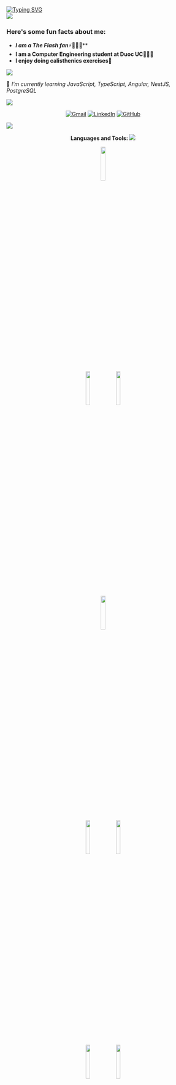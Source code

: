 <div>
  <a href="https://git.io/typing-svg">
    <img src="https://readme-typing-svg.herokuapp.com?font=Architects+Daughter&color=FFFF00&size=30&lines=Hey!+It's+Javier!" alt="Typing SVG" />
  </a>
</div>


 <img src="https://user-images.githubusercontent.com/73097560/115834477-dbab4500-a447-11eb-908a-139a6edaec5c.gif">

<h3> Here's some fun facts about me: </h3>

- ***I am a The Flash fan***⚡🦸🏻‍♂️**
-  **I am a Computer Engineering student at Duoc UC👨🏻‍🎓**
-  **I enjoy doing calisthenics exercises💪**

 <img src="https://user-images.githubusercontent.com/73097560/115834477-dbab4500-a447-11eb-908a-139a6edaec5c.gif">

🌱 *I’m currently learning JavaScript, TypeScript, Angular, NestJS, PostgreSQL*

 <img src="https://user-images.githubusercontent.com/73097560/115834477-dbab4500-a447-11eb-908a-139a6edaec5c.gif">

<p align="center">
	<a href="mailto:ja.rodriguezc@duocuc.cl"><img img src="https://img.shields.io/badge/gmail-%23EA4335.svg?style=plastic&logo=gmail&logoColor=white" alt="Gmail"/></a>
	<a href="https://www.linkedin.com/in/javier-rodr%C3%ADguez-cortes-84797a222/"><img src="https://img.shields.io/badge/linkedin-%230A66C2.svg?style=plastic&logo=linkedin&logoColor=white" alt="LinkedIn"/></a>
	<a href="https://github.com/jaavispeed"><img src="https://img.shields.io/badge/github-%23181717.svg?style=plastic&logo=github&logoColor=white" alt="GitHub"/></a>
</p>
 <img src="https://user-images.githubusercontent.com/73097560/115834477-dbab4500-a447-11eb-908a-139a6edaec5c.gif">

<div align="center">

 <b> Languages and Tools:
 <img src="https://user-images.githubusercontent.com/73097560/115834477-dbab4500-a447-11eb-908a-139a6edaec5c.gif">
 
<code><img width="15%" src="https://www.vectorlogo.zone/logos/javascript/javascript-ar21.svg"></code>	 
<code><img width="15%" src="https://www.vectorlogo.zone/logos/typescriptlang/typescriptlang-ar21.svg"></code>
<code><img width="15%" src="https://www.vectorlogo.zone/logos/python/python-ar21.svg"></code>	 
<code><img width="15%" src="https://www.vectorlogo.zone/logos/angular/angular-ar21.svg"></code></br>
<code><img width="15%" src="https://www.vectorlogo.zone/logos/getbootstrap/getbootstrap-ar21.svg"></code>
<code><img width="15%" src="https://www.vectorlogo.zone/logos/postgresql/postgresql-ar21.svg"></code>	 
<code><img width="15%" src="https://www.vectorlogo.zone/logos/docker/docker-ar21.svg"></code>
<code><img width="15%" src="https://www.vectorlogo.zone/logos/git-scm/git-scm-ar21.svg"></code>
</div>

</p>

